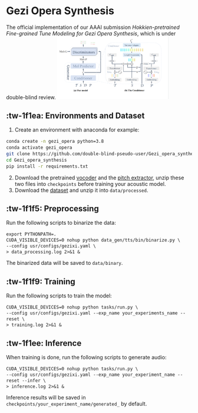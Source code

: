 # Gezi Opera Synthesis
The official implementation of our AAAI submission *Hokkien-pretrained Fine-grained Tune Modeling for Gezi Opera Synthesis*, which is under double-blind review.
<img src="assets/model.png" width=60%>
## :tw-1f1ea: Environments and Dataset
1. Create an environment with anaconda for example:
```bash
conda create -n gezi_opera python=3.8
conda activate gezi_opera
git clone https://github.com/double-blind-pseudo-user/Gezi_opera_synthesis
cd Gezi_opera_synthesis
pip install -r requirements.txt
```
2. Download the pretrained [vocoder](https://github.com/MoonInTheRiver/DiffSinger/releases/download/pretrain-model/model_ckpt_steps_1512000.ckpt) and the [pitch extractor](https://github.com/MoonInTheRiver/DiffSinger/releases/download/pretrain-model/0102_xiaoma_pe.zip), unzip these two files into `checkpoints` before training your acoustic model.
1. Download the [dataset](https://github.com/double-blind-pseudo-user/Gezi_opera_synthesis/releases/download/assets/GOAT.zip) and unzip it into `data/processed`.

## :tw-1f1f5: Preprocessing
Run the following scripts to binarize the data:
```shell
export PYTHONPATH=.
CUDA_VISIBLE_DEVICES=0 nohup python data_gen/tts/bin/binarize.py \
--config usr/configs/gezixi.yaml \
> data_processing.log 2>&1 &
```
The binarized data will be saved to `data/binary`.

## :tw-1f1f9: Training
Run the following scripts to train the model:
```shell
CUDA_VISIBLE_DEVICES=0 nohup python tasks/run.py \
--config usr/configs/gezixi.yaml --exp_name your_experiments_name --reset \
> training.log 2>&1 &
```
## :tw-1f1ee: Inference
When training is done, run the following scripts to generate audio:
```shell
CUDA_VISIBLE_DEVICES=0 nohup python tasks/run.py \
--config usr/configs/gezixi.yaml --exp_name your_experiment_name --reset --infer \
> inference.log 2>&1 &
```
Inference results will be saved in `checkpoints/your_experiment_name/generated_` by default.
